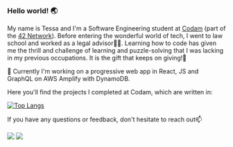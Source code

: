 ### Hello world! 🌏

My name is Tessa and I'm a Software Engineering student at [Codam](https://www.codam.nl/en/about-codam) (part of the [42 Network](https://www.42network.org/)). Before entering the wonderful world of tech, I went to law school and worked as a legal advisor👩‍⚖️. Learning how to code has given me the thrill and challenge of learning and puzzle-solving that I was lacking in my previous occupations. It is the gift that keeps on giving!🎁

:telescope: Currently I'm working on a progressive web app in React, JS and GraphQL on AWS Amplify with DynamoDB.


Here you'll find the projects I completed at Codam, which are written in:

[![Top Langs](https://github-readme-stats.vercel.app/api/top-langs/?username=DelicaTessa&langs_count=7&hide=roff,swift,PHP,python)](https://github.com/anuraghazra/github-readme-stats)

If you have any questions or feedback, don't hesitate to reach out📫

<a href= "https://www.linkedin.com/in/tessa-clement/"><img align=center src="https://img.shields.io/badge/linkedin-%230077B5.svg?&style=for-the-badge&logo=linkedin&logoColor=white" /></a>  <a href="mailto:tclement@student.codam.nl"><img align=center src="https://img.shields.io/badge/gmail-D14836?&style=for-the-badge&logo=gmail&logoColor=white" /></a> 
